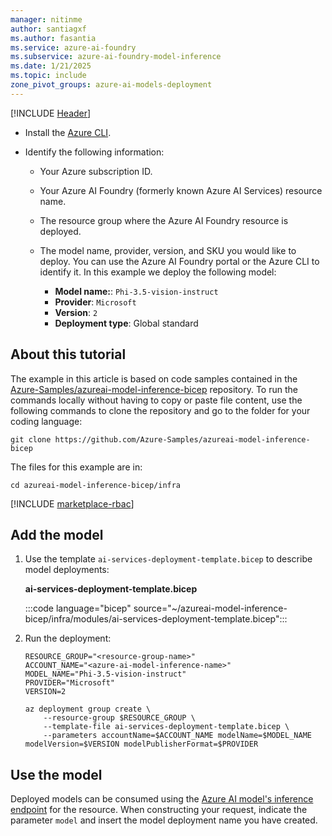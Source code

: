```yaml
---
manager: nitinme
author: santiagxf
ms.author: fasantia 
ms.service: azure-ai-foundry
ms.subservice: azure-ai-foundry-model-inference
ms.date: 1/21/2025
ms.topic: include
zone_pivot_groups: azure-ai-models-deployment
---
```


[!INCLUDE [Header](intro.md)]

* Install the [Azure CLI](/cli/azure/).

* Identify the following information:

  * Your Azure subscription ID.

  * Your Azure AI Foundry (formerly known Azure AI Services) resource name.

  * The resource group where the Azure AI Foundry resource is deployed.

  * The model name, provider, version, and SKU you would like to deploy. You can use the Azure AI Foundry portal or the Azure CLI to identify it. In this example we deploy the following model:

    * **Model name:**: `Phi-3.5-vision-instruct`
    * **Provider**: `Microsoft`
    * **Version**: `2`
    * **Deployment type**: Global standard

## About this tutorial

The example in this article is based on code samples contained in the [Azure-Samples/azureai-model-inference-bicep](https://github.com/Azure-Samples/azureai-model-inference-bicep) repository. To run the commands locally without having to copy or paste file content, use the following commands to clone the repository and go to the folder for your coding language:

```azurecli
git clone https://github.com/Azure-Samples/azureai-model-inference-bicep
```

The files for this example are in:

```azurecli
cd azureai-model-inference-bicep/infra
```

[!INCLUDE [marketplace-rbac](../configure-marketplace/rbac.md)]

## Add the model

1. Use the template `ai-services-deployment-template.bicep` to describe model deployments:

    __ai-services-deployment-template.bicep__

    :::code language="bicep" source="~/azureai-model-inference-bicep/infra/modules/ai-services-deployment-template.bicep":::

2. Run the deployment:

    ```azurecli
    RESOURCE_GROUP="<resource-group-name>"
    ACCOUNT_NAME="<azure-ai-model-inference-name>" 
    MODEL_NAME="Phi-3.5-vision-instruct"
    PROVIDER="Microsoft"
    VERSION=2
    
    az deployment group create \
        --resource-group $RESOURCE_GROUP \
        --template-file ai-services-deployment-template.bicep \
        --parameters accountName=$ACCOUNT_NAME modelName=$MODEL_NAME modelVersion=$VERSION modelPublisherFormat=$PROVIDER
    ```


## Use the model

Deployed models can be consumed using the [Azure AI model's inference endpoint](../../concepts/endpoints.md) for the resource. When constructing your request, indicate the parameter `model` and insert the model deployment name you have created.
